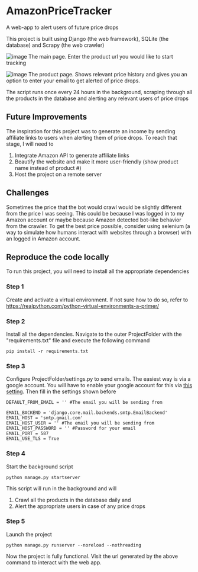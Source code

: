 # AmazonPriceTracker
A web-app to alert users of future price drops

This project is built using Django (the web framework), SQLite (the database) and Scrapy (the web crawler)

![image](https://user-images.githubusercontent.com/33245117/145158711-0df4c44e-3de0-4cde-977c-43b1598d3af9.png)
The main page. Enter the product url you would like to start tracking

![image](https://user-images.githubusercontent.com/33245117/145160723-364d7042-8c53-487f-86a3-98ea61c8ec49.png)
The product page. Shows relevant price history and gives you an option to enter your email to get alerted of price drops.

The script runs once every 24 hours in the background, scraping through all the products in the database and alerting any relevant users of price drops

## Future Improvements
The inspiration for this project was to generate an income by sending affiliate links to users when alerting them of price drops. To reach that stage, I will need to 
1) Integrate Amazon API to generate affiliate links
2) Beautify the website and make it more user-friendly (show product name instead of product #)
3) Host the project on a remote server

## Challenges
Sometimes the price that the bot would crawl would be slightly different from the price I was seeing. This could be because I was logged in to my Amazon account or maybe because Amazon detected bot-like behavior from the crawler. To get the best price possible, consider using selenium (a way to simulate how humans interact with websites through a browser) with an logged in Amazon account.

## Reproduce the code locally

To run this project, you will need to install all the appropriate dependencies

### Step 1
Create and activate a virtual environment. If not sure how to do so, refer to https://realpython.com/python-virtual-environments-a-primer/

### Step 2
Install all the dependencies. Navigate to the outer ProjectFolder with the "requirements.txt" file and execute the following command
```
pip install -r requirements.txt
```
### Step 3
Configure ProjectFolder/settings.py to send emails. The easiest way is via a google account. You will have to enable your google account for this via [this setting](https://myaccount.google.com/lesssecureapps). Then fill in the settings shown before

```
DEFAULT_FROM_EMAIL = '' #The email you will be sending from

EMAIL_BACKEND = 'django.core.mail.backends.smtp.EmailBackend'
EMAIL_HOST = 'smtp.gmail.com'
EMAIL_HOST_USER = '' #The email you will be sending from
EMAIL_HOST_PASSWORD = '' #Password for your email
EMAIL_PORT = 587
EMAIL_USE_TLS = True
```

### Step 4
Start the background script
```
python manage.py startserver
```
This script will run in the background and will
1. Crawl all the products in the database daily and
2. Alert the appropriate users in case of any price drops

### Step 5
Launch the project
```
python manage.py runserver --noreload --nothreading
```

Now the project is fully functional. Visit the url generated by the above command to interact with the web app.


